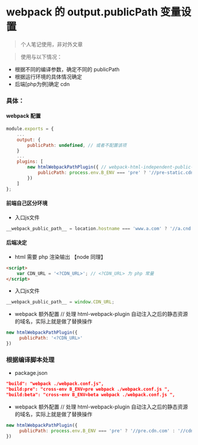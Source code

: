 # webpack 的 output.publicPath 变量设置
> 个人笔记使用，非对外文章

> 使用与以下情况：
- 根据不同的编译参数，确定不同的 publicPath
- 根据运行环境的具体情况确定
- 后端[php为例]确定 cdn

### 具体：

#### webpack 配置
```js
module.exports = {
    ...
    output: {
        publicPath: undefined, // 或者不配置该项
    }
    ...
    plugins: [
        new htmlWebpackPathPlugin({ // webpack-html-independent-public-path
            publicPath: process.env.B_ENV === 'pre' ? '//pre-static.cdn.com/' : '<?CDN_URL>'
        })
    ]
};

```


#### 前端自己区分环境
- 入口js文件
```js
__webpack_public_path__ = location.hostname === 'www.a.com' ? '//a.cnd.com' : '//b.cdn.com'

```
#### 后端决定

- html 需要 php 渲染输出 【node 同理】
```html
<script>
    var CDN_URL = '<?CDN_URL>'; // <?CDN_URL> 为 php 常量
</script>
```
- 入口js文件
```js
__webpack_public_path__ = window.CDN_URL;

```
- webpack 额外配置 // 处理 html-webpack-plugin 自动注入之后的静态资源的域名，实际上就是做了替换操作
``` js
new htmlWebpackPathPlugin({
     publicPath: '<?CDN_URL>'
})
```

### 根据编译脚本处理
- package.json
```json
"build": "webpack ./webpack.conf.js",
"build:pre": "cross-env B_ENV=pre webpack ./webpack.conf.js ",
"build:beta": "cross-env B_ENV=beta webpack ./webpack.conf.js ",

```

- webpack 额外配置 // 处理 html-webpack-plugin 自动注入之后的静态资源的域名，实际上就是做了替换操作
``` js
new htmlWebpackPathPlugin({
     publicPath: process.env.B_ENV === 'pre' ? '//pre.cdn.com' : '//cdn.com' // beta
})
```
